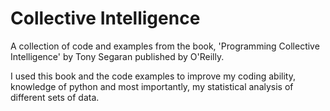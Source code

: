 # Collective Intelligence

A collection of code and examples from the book, 'Programming Collective Intelligence' by Tony Segaran published by O'Reilly. 

I used this book and the code examples to improve my coding ability, knowledge of python and most importantly, my statistical analysis of different sets of data. 
